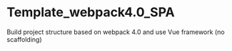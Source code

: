 # Template_webpack4.0_SPA
Build project structure based on webpack 4.0 and use Vue framework (no scaffolding)
